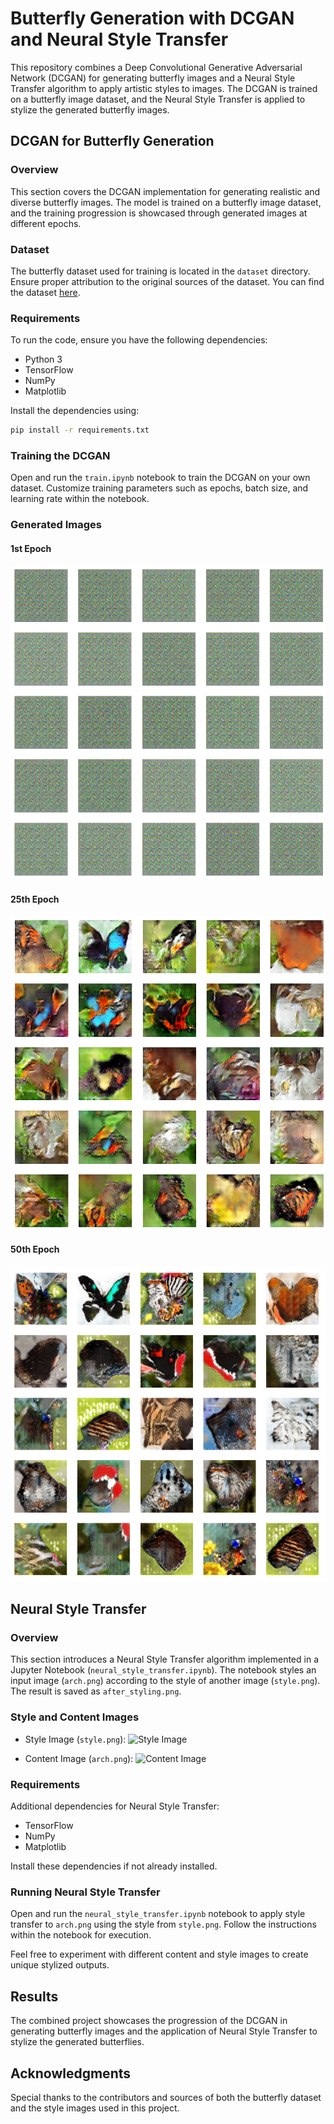 # Butterfly Generation with DCGAN and Neural Style Transfer

This repository combines a Deep Convolutional Generative Adversarial Network (DCGAN) for generating butterfly images and a Neural Style Transfer algorithm to apply artistic styles to images. The DCGAN is trained on a butterfly image dataset, and the Neural Style Transfer is applied to stylize the generated butterfly images.

## DCGAN for Butterfly Generation

### Overview

This section covers the DCGAN implementation for generating realistic and diverse butterfly images. The model is trained on a butterfly image dataset, and the training progression is showcased through generated images at different epochs.

### Dataset

The butterfly dataset used for training is located in the `dataset` directory. Ensure proper attribution to the original sources of the dataset. You can find the dataset [here](https://www.kaggle.com/datasets/phucthaiv02/butterfly-image-classification).

### Requirements

To run the code, ensure you have the following dependencies:

- Python 3
- TensorFlow
- NumPy
- Matplotlib

Install the dependencies using:

```bash
pip install -r requirements.txt
```

### Training the DCGAN

Open and run the `train.ipynb` notebook to train the DCGAN on your own dataset. Customize training parameters such as epochs, batch size, and learning rate within the notebook.

### Generated Images

#### 1st Epoch

![1st Epoch](images/epoch1.png)

#### 25th Epoch

![25th Epoch](images/epoch25.png)

#### 50th Epoch

![50th Epoch](images/epoch50.png)

## Neural Style Transfer

### Overview

This section introduces a Neural Style Transfer algorithm implemented in a Jupyter Notebook (`neural_style_transfer.ipynb`). The notebook styles an input image (`arch.png`) according to the style of another image (`style.png`). The result is saved as `after_styling.png`.

### Style and Content Images

- Style Image (`style.png`):
  ![Style Image](style.png)

- Content Image (`arch.png`):
  ![Content Image](arch.png)

### Requirements

Additional dependencies for Neural Style Transfer:

- TensorFlow
- NumPy
- Matplotlib

Install these dependencies if not already installed.

### Running Neural Style Transfer

Open and run the `neural_style_transfer.ipynb` notebook to apply style transfer to `arch.png` using the style from `style.png`. Follow the instructions within the notebook for execution.

Feel free to experiment with different content and style images to create unique stylized outputs.

## Results

The combined project showcases the progression of the DCGAN in generating butterfly images and the application of Neural Style Transfer to stylize the generated butterflies.

## Acknowledgments

Special thanks to the contributors and sources of both the butterfly dataset and the style images used in this project.
```
